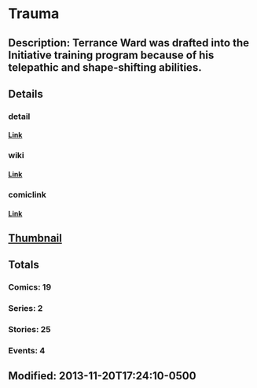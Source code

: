 # Trauma
## Description: Terrance Ward was drafted into the Initiative training program because of his telepathic and shape-shifting abilities.
## Details
### detail
#### [Link](http://marvel.com/characters/2405/trauma?utm_campaign=apiRef&utm_source=225578a89fc76f3d20fbffda5d17a88d)
### wiki
#### [Link](http://marvel.com/universe/Trauma_(Terrance_Ward)?utm_campaign=apiRef&utm_source=225578a89fc76f3d20fbffda5d17a88d)
### comiclink
#### [Link](http://marvel.com/comics/characters/1010822/trauma?utm_campaign=apiRef&utm_source=225578a89fc76f3d20fbffda5d17a88d)
## [Thumbnail](http://i.annihil.us/u/prod/marvel/i/mg/a/00/528d367cdee38.jpg)
## Totals
### Comics: 19
### Series: 2
### Stories: 25
### Events: 4
## Modified: 2013-11-20T17:24:10-0500